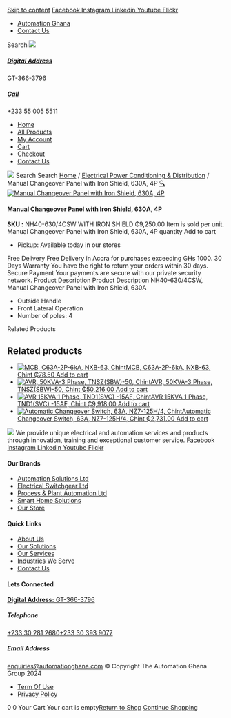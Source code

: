 [Skip to content](https://store.automationghana.com/product/manual-changeover-panel-with-iron-shield-630a-4p/#content)
[ Facebook ](https://www.facebook.com/automationgh/) [ Instagram ](https://www.instagram.com/automationgh/) [ Linkedin ](https://www.linkedin.com/company/the-automation-ghana-limited/) [ Youtube ](https://www.youtube.com/channel/UCurrRDUSm5oIW39VXjn1u0w) [ Flickr ](https://www.flickr.com/photos/181794037@N07/)
  * [ Automation Ghana ](https://automationghana.com)
  * [ Contact Us ](https://store.automationghana.com/contact/)


Search
[ ![](https://store.automationghana.com/wp-content/uploads/2024/04/Website-TAGG-Logo-BLUE.png) ](https://store.automationghana.com/)
[ ](https://maps.app.goo.gl/m4xeaagWCNbLk4jM6)
#####  [ Digital Address ](https://maps.app.goo.gl/m4xeaagWCNbLk4jM6)
GT-366-3796 
[ ](tel:+233550055511)
#####  [ Call ](tel:+233550055511)
+233 55 005 5511 
  * [Home](https://store.automationghana.com/)
  * [All Products](https://store.automationghana.com/shop/)
  * [My Account](https://store.automationghana.com/my-account/)
  * [Cart](https://store.automationghana.com/cart/)
  * [Checkout](https://store.automationghana.com/checkout/)
  * [Contact Us](https://store.automationghana.com/contact/)


[![](https://store.automationghana.com/wp-content/uploads/2024/04/AutomationGhana_logo_white.png)](https://store.automationghana.com)
Search
Search
[Home](https://store.automationghana.com) / [Electrical Power Conditioning & Distribution](https://store.automationghana.com/product-category/electrical-power-distribution/) / Manual Changeover Panel with Iron Shield, 630A, 4P
[🔍](https://store.automationghana.com/product/manual-changeover-panel-with-iron-shield-630a-4p/)
[![Manual Changeover Panel with Iron Shield, 630A, 4P](https://store.automationghana.com/wp-content/uploads/2019/12/AUTOMATIC-TRANSFER-SWITCH-1.jpg)](https://store.automationghana.com/wp-content/uploads/2019/12/AUTOMATIC-TRANSFER-SWITCH-1.jpg)
####  Manual Changeover Panel with Iron Shield, 630A, 4P 
**SKU :** NH40-630/4CSW WITH IRON SHIELD 
₵9,250.00
Item is sold per unit.
Manual Changeover Panel with Iron Shield, 630A, 4P quantity
Add to cart
  * Pickup: Available today in our stores


Free Delivery 
Free Delivery in Accra for purchases exceeding GHs 1000. 
30 Days Warranty 
You have the right to return your orders within 30 days. 
Secure Payment 
Your payments are secure with our private security network. 
Product Description
Product Description
NH40-630/4CSW, Manual Changeover Panel with Iron Shield, 630A 
  * Outside Handle
  * Front Lateral Operation
  * Number of poles: 4


Related Products 
## Related products
  * [![MCB, C63A-2P-6kA, NXB-63, Chint](https://store.automationghana.com/wp-content/uploads/2020/04/NXB-63-C63-2P-300x300.jpg)MCB, C63A-2P-6kA, NXB-63, Chint ₵78.50 ](https://store.automationghana.com/product/mcb-nxb-63-2p-c63-6ka-chint/)
[Add to cart](https://store.automationghana.com/product/manual-changeover-panel-with-iron-shield-630a-4p/?add-to-cart=1783)
  * [![AVR, 50KVA-3 Phase, TNSZ\(SBW\)-50, Chint](https://store.automationghana.com/wp-content/uploads/2020/04/TNSZSBW-30-300x300.jpg)AVR, 50KVA-3 Phase, TNSZ(SBW)-50, Chint ₵50,216.00 ](https://store.automationghana.com/product/avr-tnszsbw-50-chint/)
[Add to cart](https://store.automationghana.com/product/manual-changeover-panel-with-iron-shield-630a-4p/?add-to-cart=1640)
  * [![AVR 15KVA 1 Phase, TND1\(SVC\) -15AF, Chint](https://store.automationghana.com/wp-content/uploads/2020/04/TND1SVC-10AF.jpg)AVR 15KVA 1 Phase, TND1(SVC) -15AF, Chint ₵9,918.00 ](https://store.automationghana.com/product/avr-tnd1svc-15af-chint/)
[Add to cart](https://store.automationghana.com/product/manual-changeover-panel-with-iron-shield-630a-4p/?add-to-cart=1634)
  * [![Automatic Changeover Switch, 63A, NZ7-125H/4, Chint](https://store.automationghana.com/wp-content/uploads/2020/04/automatic-changeover.jpg)Automatic Changeover Switch, 63A, NZ7-125H/4, Chint ₵2,731.00 ](https://store.automationghana.com/product/automatic-changeover-switch-nz7-125h-4-63a-chint/)
[Add to cart](https://store.automationghana.com/product/manual-changeover-panel-with-iron-shield-630a-4p/?add-to-cart=1627)


![](https://store.automationghana.com/wp-content/uploads/2024/04/AutomationGhana_logo_white.png)
We provide unique electrical and automation services and products through innovation, training and exceptional customer service.
[ Facebook ](https://www.facebook.com/automationgh/) [ Instagram ](https://www.instagram.com/automationgh/) [ Linkedin ](https://www.linkedin.com/company/the-automation-ghana-limited/) [ Youtube ](https://www.youtube.com/channel/UCurrRDUSm5oIW39VXjn1u0w) [ Flickr ](https://www.flickr.com/photos/181794037@N07/)
#### Our Brands
  * [ Automation Solutions Ltd ](https://store.automationghana.com/product/manual-changeover-panel-with-iron-shield-630a-4p/)
  * [ Electrical Switchgear Ltd ](https://store.automationghana.com/product/manual-changeover-panel-with-iron-shield-630a-4p/)
  * [ Process & Plant Automation Ltd ](https://store.automationghana.com/product/manual-changeover-panel-with-iron-shield-630a-4p/)
  * [ Smart Home Solutions ](https://store.automationghana.com/product/manual-changeover-panel-with-iron-shield-630a-4p/)
  * [ Our Store ](https://store.automationghana.com/product/manual-changeover-panel-with-iron-shield-630a-4p/)


#### Quick Links
  * [ About Us ](https://store.automationghana.com/product/manual-changeover-panel-with-iron-shield-630a-4p/)
  * [ Our Solutions ](https://store.automationghana.com/product/manual-changeover-panel-with-iron-shield-630a-4p/)
  * [ Our Services ](https://store.automationghana.com/product/manual-changeover-panel-with-iron-shield-630a-4p/)
  * [ Industries We Serve ](https://store.automationghana.com/product/manual-changeover-panel-with-iron-shield-630a-4p/)
  * [ Contact Us ](https://store.automationghana.com/product/manual-changeover-panel-with-iron-shield-630a-4p/)


#### Lets Connected
[**Digital Address:** GT-366-3796](https://maps.app.goo.gl/m4xeaagWCNbLk4jM6)
#####  Telephone 
[ +233 30 281 2680](tel:+233302812680)[+233 30 393 9077](https://store.automationghana.com/product/manual-changeover-panel-with-iron-shield-630a-4p/+233303939077)
#####  Email Address 
enquiries@automationghana.com 
© Copyright The Automation Ghana Group 2024
  * [ Term Of Use ](https://store.automationghana.com/product/manual-changeover-panel-with-iron-shield-630a-4p/)
  * [ Privacy Policy ](https://store.automationghana.com/product/manual-changeover-panel-with-iron-shield-630a-4p/)


0
0
Your Cart
Your cart is empty[Return to Shop](https://store.automationghana.com/shop/)
[Continue Shopping](https://store.automationghana.com/product/manual-changeover-panel-with-iron-shield-630a-4p/)
